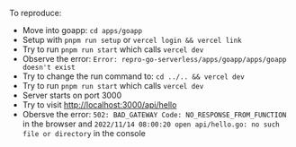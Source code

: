 To reproduce:

- Move into goapp: `cd apps/goapp`
- Setup with `pnpm run setup` or `vercel login && vercel link`
- Try to run `pnpm run start` which calls `vercel dev`
- Observe the error: `Error: repro-go-serverless/apps/goapp/apps/goapp doesn't exist`
- Try to change the run command to: `cd ../.. && vercel dev`
- Try to run `pnpm run start` which calls `vercel dev`
- Server starts on port 3000
- Try to visit [http://localhost:3000/api/hello](http://localhost:3000/api/hello)
- Obersve the error: `502: BAD_GATEWAY Code: NO_RESPONSE_FROM_FUNCTION` in the browser and `2022/11/14 08:00:20 open api/hello.go: no such file or directory` in the console
